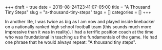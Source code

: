 +++ 
draft = true
date = 2019-08-24T23:41:07-05:00
title = "A Thousand Tiny Steps"
slug = "a-thousand-tiny-steps" 
tags = []
categories = []
+++

In another life, I was twice as big as I am now and played inside linebacker on a nationally ranked high school football team (this sounds much more impressive than it was in reality). I had a terrific position coach at the time who was foundational in teaching us the fundamentals of the game. He had one phrase that he would always repeat: "A thousand tiny steps".
